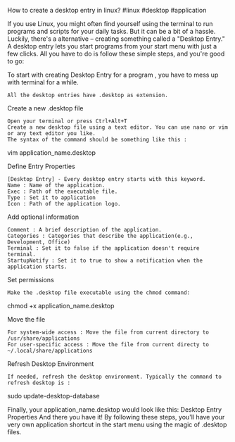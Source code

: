  How to create a desktop entry in linux?
#linux
#desktop
#application

If you use Linux, you might often find yourself using the terminal to run programs and scripts for your daily tasks. But it can be a bit of a hassle. Luckily, there's a alternative – creating something called a "Desktop Entry." A desktop entry lets you start programs from your start menu with just a few clicks. All you have to do is follow these simple steps, and you're good to go:

To start with creating Desktop Entry for a program , you have to mess up with terminal for a while.

    All the desktop entries have .desktop as extension.

Create a new .desktop file

    Open your terminal or press Ctrl+Alt+T
    Create a new desktop file using a text editor. You can use nano or vim or any text editor you like.
    The syntax of the command should be something like this :

vim application_name.desktop

Define Entry Properties

    [Desktop Entry] - Every desktop entry starts with this keyword.
    Name : Name of the application.
    Exec : Path of the executable file.
    Type : Set it to application
    Icon : Path of the application logo.

Add optional information

    Comment : A brief description of the application.
    Categories : Categories that describe the application(e.g., Development, Office)
    Terminal : Set it to false if the application doesn't require terminal.
    StartupNotify : Set it to true to show a notification when the application starts.

Set permissions

    Make the .desktop file executable using the chmod command:

chmod +x application_name.desktop

Move the file

    For system-wide access : Move the file from current directory to /usr/share/applications
    For user-specific access : Move the file from current directy to ~/.local/share/applications

Refresh Desktop Environment

    If needed, refresh the desktop environment. Typically the command to refresh desktop is :

sudo update-desktop-database

Finally, your application_name.desktop would look like this:
Desktop Entry Properties
And there you have it! By following these steps, you'll have your very own application shortcut in the start menu using the magic of .desktop files.